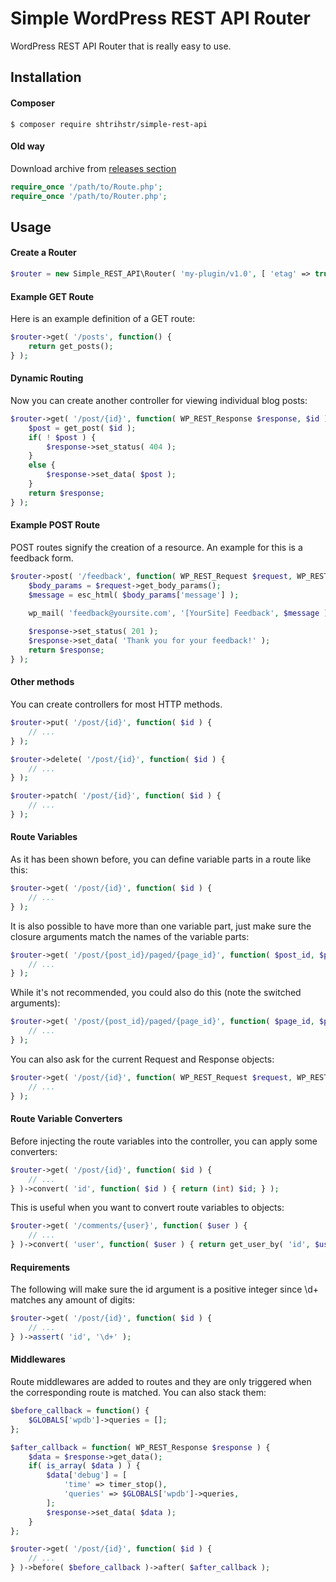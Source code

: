 # Simple WordPress REST API Router
WordPress REST API Router that is really easy to use.

## Installation
#### Composer
    $ composer require shtrihstr/simple-rest-api
#### Old way
Download archive from [releases section](https://github.com/shtrihstr/simple-rest-api/releases)
```php
require_once '/path/to/Route.php';
require_once '/path/to/Router.php';
```

## Usage
#### Create a Router
```php
$router = new Simple_REST_API\Router( 'my-plugin/v1.0', [ 'etag' => true ] );
```
#### Example GET Route
Here is an example definition of a GET route:
```php
$router->get( '/posts', function() {
    return get_posts();
} );
```
#### Dynamic Routing
Now you can create another controller for viewing individual blog posts:
```php
$router->get( '/post/{id}', function( WP_REST_Response $response, $id ) {
    $post = get_post( $id );
    if( ! $post ) {
        $response->set_status( 404 );
    }
    else {
        $response->set_data( $post );
    }
    return $response;
} );
```
#### Example POST Route
POST routes signify the creation of a resource. An example for this is a feedback form.
```php
$router->post( '/feedback', function( WP_REST_Request $request, WP_REST_Response $response ) {
    $body_params = $request->get_body_params();
    $message = esc_html( $body_params['message'] );
    
    wp_mail( 'feedback@yoursite.com', '[YourSite] Feedback', $message );

    $response->set_status( 201 );
    $response->set_data( 'Thank you for your feedback!' );
    return $response;
} );
```
#### Other methods
You can create controllers for most HTTP methods.
```php
$router->put( '/post/{id}', function( $id ) {
    // ...
} );

$router->delete( '/post/{id}', function( $id ) {
    // ...
} );

$router->patch( '/post/{id}', function( $id ) {
    // ...
} );
```
#### Route Variables
As it has been shown before, you can define variable parts in a route like this:
```php
$router->get( '/post/{id}', function( $id ) {
    // ...
} );
```
It is also possible to have more than one variable part, just make sure the closure arguments match the names of the variable parts:
```php
$router->get( '/post/{post_id}/paged/{page_id}', function( $post_id, $page_id ) {
    // ...
} );
```
While it's not recommended, you could also do this (note the switched arguments):
```php
$router->get( '/post/{post_id}/paged/{page_id}', function( $page_id, $post_id ) {
    // ...
} );
```
You can also ask for the current Request and Response objects:
```php
$router->get( '/post/{id}', function( WP_REST_Request $request, WP_REST_Response $response, $id ) {
    // ...
} );
```
#### Route Variable Converters
Before injecting the route variables into the controller, you can apply some converters:
```php
$router->get( '/post/{id}', function( $id ) {
    // ...
} )->convert( 'id', function( $id ) { return (int) $id; } );
```
This is useful when you want to convert route variables to objects:
```php
$router->get( '/comments/{user}', function( $user ) {
    // ...
} )->convert( 'user', function( $user ) { return get_user_by( 'id', $user ); } );
```
#### Requirements
The following will make sure the id argument is a positive integer since \d+ matches any amount of digits:
```php
$router->get( '/post/{id}', function( $id ) {
    // ...
} )->assert( 'id', '\d+' );
```
#### Middlewares
Route middlewares are added to routes and they are only triggered when the corresponding route is matched. You can also stack them:
```php
$before_callback = function() {
    $GLOBALS['wpdb']->queries = [];
};

$after_callback = function( WP_REST_Response $response ) {
    $data = $response->get_data();
    if( is_array( $data ) ) {
        $data['debug'] = [
            'time' => timer_stop(),
            'queries' => $GLOBALS['wpdb']->queries,
        ];
        $response->set_data( $data );
    }
};

$router->get( '/post/{id}', function( $id ) {
    // ...
} )->before( $before_callback )->after( $after_callback );
```